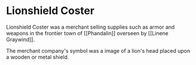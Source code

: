 # Lionshield Coster
Lionshield Coster was a merchant selling supplies such as armor and weapons in the frontier town of [[Phandalin]] overseen by [[Linene Graywind]].

The merchant company's symbol was a image of a lion's head placed upon a wooden or metal shield.